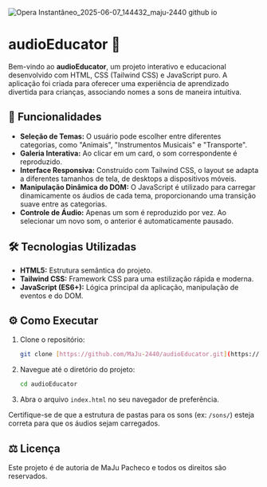 ![Opera Instantâneo_2025-06-07_144432_maju-2440 github io](https://github.com/user-attachments/assets/4f5e6f72-911e-4826-9357-f00922b6d0a5)

# audioEducator 🎵

Bem-vindo ao **audioEducator**, um projeto interativo e educacional desenvolvido com HTML, CSS (Tailwind CSS) e JavaScript puro. A aplicação foi criada para oferecer uma experiência de aprendizado divertida para crianças, associando nomes a sons de maneira intuitiva.

## 🚀 Funcionalidades

* **Seleção de Temas:** O usuário pode escolher entre diferentes categorias, como "Animais", "Instrumentos Musicais" e "Transporte".
* **Galeria Interativa:** Ao clicar em um card, o som correspondente é reproduzido.
* **Interface Responsiva:** Construído com Tailwind CSS, o layout se adapta a diferentes tamanhos de tela, de desktops a dispositivos móveis.
* **Manipulação Dinâmica do DOM:** O JavaScript é utilizado para carregar dinamicamente os áudios de cada tema, proporcionando uma transição suave entre as categorias.
* **Controle de Áudio:** Apenas um som é reproduzido por vez. Ao selecionar um novo som, o anterior é automaticamente pausado.

## 🛠️ Tecnologias Utilizadas

* **HTML5:** Estrutura semântica do projeto.
* **Tailwind CSS:** Framework CSS para uma estilização rápida e moderna.
* **JavaScript (ES6+):** Lógica principal da aplicação, manipulação de eventos e do DOM.

## ⚙️ Como Executar

1.  Clone o repositório:
    ```bash
    git clone [https://github.com/MaJu-2440/audioEducator.git](https://github.com/seu-usuario/audioEducator.git)
    ```
2.  Navegue até o diretório do projeto:
    ```bash
    cd audioEducator
    ```
3.  Abra o arquivo `index.html` no seu navegador de preferência.

Certifique-se de que a estrutura de pastas para os sons (ex: `/sons/`) esteja correta para que os áudios sejam carregados.

## ⚖️ Licença

Este projeto é de autoria de MaJu Pacheco e todos os direitos são reservados.

